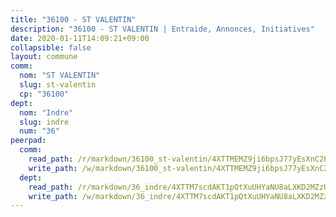```yaml
---
title: "36100 - ST VALENTIN"
description: "36100 - ST VALENTIN | Entraide, Annonces, Initiatives"
date: 2020-01-11T14:09:21+09:00
collapsible: false
layout: commune
comm:
  nom: "ST VALENTIN"
  slug: st-valentin
  cp: "36100"
dept:
  nom: "Indre"
  slug: indre
  num: "36"
peerpad:
  comm:
    read_path: /r/markdown/36100_st-valentin/4XTTMEMZ9ji6bpsJ77yEsXnC2PHcXXdQyR4FVG3JwC9ZLfxvp
    write_path: /w/markdown/36100_st-valentin/4XTTMEMZ9ji6bpsJ77yEsXnC2PHcXXdQyR4FVG3JwC9ZLfxvp-K3TgUDkfSKcnXBuY3LQuoyPe6HWYUTemEoWyYK7NVXQuV5ctoByZm7wGZSzav7tWbbqFghHY2pCSN1UAJ85SN9hQixr1UKuyV2pajoBKzey7LKyNkhQHw8LezAwrXA8Riq8MVvMJ
  dept:
    read_path: /r/markdown/36_indre/4XTTM7scdAKT1pQtXuUHYaNU8aLXKD2MZzUyDRUiaoLJH1te1
    write_path: /w/markdown/36_indre/4XTTM7scdAKT1pQtXuUHYaNU8aLXKD2MZzUyDRUiaoLJH1te1-K3TgUJm9AdSDNtPtmMKFa5Tiw77X4i7zf6CsTYrtgVdahxAwuJV6RAfi8dWyH9wrbVDRxjX7knrwwECg7WApeuWQ945kurMeJLQeKJv4CQZseab78J3HMioZhgr2H44E9b6FqBoT
---
```


